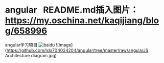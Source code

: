 # angular   README.md插入图片： https://my.oschina.net/kaqijiang/blog/658996
angular学习项目
![baidu](http://www.baidu.com/img/bdlogo.gif "百度logo") 
![image](https://github.com/lxlx704034204/angular/tree/master/raw/angularJS Architecture diagram.jpg)
